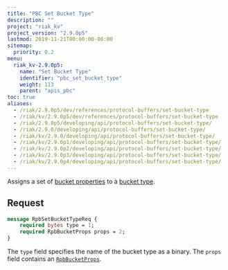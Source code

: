 ```yaml
---
title: "PBC Set Bucket Type"
description: ""
project: "riak_kv"
project_version: "2.9.0p5"
lastmod: 2019-11-21T00:00:00-00:00
sitemap:
  priority: 0.2
menu:
  riak_kv-2.9.0p5:
    name: "Set Bucket Type"
    identifier: "pbc_set_bucket_type"
    weight: 113
    parent: "apis_pbc"
toc: true
aliases:
  - /riak/2.9.0p5/dev/references/protocol-buffers/set-bucket-type
  - /riak/kv/2.9.0p5/dev/references/protocol-buffers/set-bucket-type
  - /riak/2.9.0p5/developing/api/protocol-buffers/set-bucket-type/
  - /riak/2.9.0/developing/api/protocol-buffers/set-bucket-type/
  - /riak/kv/2.9.0/developing/api/protocol-buffers/set-bucket-type/
  - /riak/kv/2.9.0p1/developing/api/protocol-buffers/set-bucket-type/
  - /riak/kv/2.9.0p2/developing/api/protocol-buffers/set-bucket-type/
  - /riak/kv/2.9.0p3/developing/api/protocol-buffers/set-bucket-type/
  - /riak/kv/2.9.0p4/developing/api/protocol-buffers/set-bucket-type/
---
```


Assigns a set of [bucket properties]({{<baseurl>}}riak/kv/2.9.0p5/developing/api/protocol-buffers/set-bucket-props) to a
[bucket type]({{<baseurl>}}riak/kv/2.9.0p5/developing/usage/bucket-types).

## Request

```protobuf
message RpbSetBucketTypeReq {
    required bytes type = 1;
    required RpbBucketProps props = 2;
}
```

The `type` field specifies the name of the bucket type as a binary. The
`props` field contains an [`RpbBucketProps`]({{<baseurl>}}riak/kv/2.9.0p5/developing/api/protocol-buffers/get-bucket-props).
